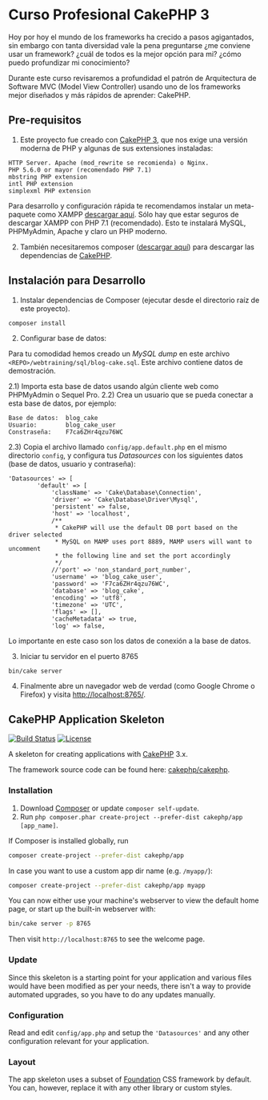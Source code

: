 # Curso Profesional CakePHP 3

Hoy por hoy el mundo de los frameworks ha crecido a pasos agigantados,
sin embargo con tanta diversidad vale la pena preguntarse ¿me conviene usar un framework?
¿cuál de todos es la mejor opción para mi? ¿cómo puedo profundizar mi conocimiento?

Durante este curso revisaremos a profundidad el patrón de Arquitectura de Software MVC (Model View Controller)
usando uno de los frameworks mejor diseñados y más rápidos de aprender: CakePHP.

## Pre-requisitos

1) Este proyecto fue creado con [CakePHP 3](https://cakephp.org/), que nos exige una versión moderna de PHP y
algunas de sus extensiones instaladas:

```
HTTP Server. Apache (mod_rewrite se recomienda) o Nginx.
PHP 5.6.0 or mayor (recomendado PHP 7.1)
mbstring PHP extension
intl PHP extension
simplexml PHP extension
```

Para desarrollo y configuración rápida te recomendamos instalar un meta-paquete como XAMPP
[descargar aquí](https://www.apachefriends.org/download.html). Sólo hay que estar seguros de descargar
XAMPP con PHP 7.1 (recomendado). Esto te instalará MySQL, PHPMyAdmin, Apache y claro un PHP moderno.

2) También necesitaremos composer ([descargar aquí](https://getcomposer.org/)) para descargar las dependencias de
[CakePHP](https://cakephp.org/).


## Instalación para Desarrollo

1) Instalar dependencias de Composer (ejecutar desde el directorio raíz de este proyecto).
```
composer install
```
2) Configurar base de datos:

Para tu comodidad hemos creado un *MySQL dump* en este archivo `<REPO>/webtraining/sql/blog-cake.sql`.
Este archivo contiene datos de demostración.

2.1) Importa esta base de datos usando algún cliente web como PHPMyAdmin o Sequel Pro.
2.2) Crea un usuario que se pueda conectar a esta base de datos, por ejemplo:

```
Base de datos:  blog_cake
Usuario:        blog_cake_user
Constraseña:    F7ca6ZHr4qzu76WC
```

2.3) Copia el archivo llamado `config/app.default.php` en el mismo directorio `config`, y configura tus *Datasources*
con los siguientes datos (base de datos, usuario y contraseña):

```
'Datasources' => [
        'default' => [
            'className' => 'Cake\Database\Connection',
            'driver' => 'Cake\Database\Driver\Mysql',
            'persistent' => false,
            'host' => 'localhost',
            /**
             * CakePHP will use the default DB port based on the driver selected
             * MySQL on MAMP uses port 8889, MAMP users will want to uncomment
             * the following line and set the port accordingly
             */
            //'port' => 'non_standard_port_number',
            'username' => 'blog_cake_user',
            'password' => 'F7ca6ZHr4qzu76WC',
            'database' => 'blog_cake',
            'encoding' => 'utf8',
            'timezone' => 'UTC',
            'flags' => [],
            'cacheMetadata' => true,
            'log' => false,
```

Lo importante en este caso son los datos de conexión a la base de datos.

3) Iniciar tu servidor en el puerto 8765
```
bin/cake server
```

4) Finalmente abre un navegador web de verdad (como Google Chrome o Firefox) y visita [http://localhost:8765/](http://localhost:8765/).




## CakePHP Application Skeleton

[![Build Status](https://img.shields.io/travis/cakephp/app/master.svg?style=flat-square)](https://travis-ci.org/cakephp/app)
[![License](https://img.shields.io/packagist/l/cakephp/app.svg?style=flat-square)](https://packagist.org/packages/cakephp/app)

A skeleton for creating applications with [CakePHP](https://cakephp.org) 3.x.

The framework source code can be found here: [cakephp/cakephp](https://github.com/cakephp/cakephp).

### Installation

1. Download [Composer](https://getcomposer.org/doc/00-intro.md) or update `composer self-update`.
2. Run `php composer.phar create-project --prefer-dist cakephp/app [app_name]`.

If Composer is installed globally, run

```bash
composer create-project --prefer-dist cakephp/app
```

In case you want to use a custom app dir name (e.g. `/myapp/`):

```bash
composer create-project --prefer-dist cakephp/app myapp
```

You can now either use your machine's webserver to view the default home page, or start
up the built-in webserver with:

```bash
bin/cake server -p 8765
```

Then visit `http://localhost:8765` to see the welcome page.

### Update

Since this skeleton is a starting point for your application and various files
would have been modified as per your needs, there isn't a way to provide
automated upgrades, so you have to do any updates manually.

### Configuration

Read and edit `config/app.php` and setup the `'Datasources'` and any other
configuration relevant for your application.

### Layout

The app skeleton uses a subset of [Foundation](http://foundation.zurb.com/) CSS
framework by default. You can, however, replace it with any other library or
custom styles.
